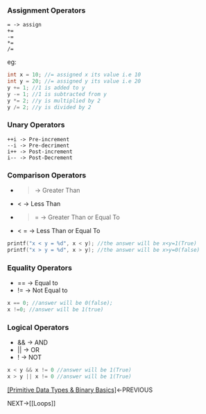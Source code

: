 ### Assignment Operators
```
= -> assign
+=
-=
*=
/=
```
eg:
```C
int x = 10; //= assigned x its value i.e 10
int y = 20; //= assigned y its value i.e 20
y += 1; //1 is added to y
y -= 1; //1 is subtracted from y
y *= 2; //y is multiplied by 2
y /= 2; //y is divided by 2

```
### Unary Operators
```
++i -> Pre-increment
--i -> Pre-decriment
i++ -> Post-increment
i-- -> Post-Decrement

```

### Comparison Operators
- > → Greater Than
- < → Less Than
- > = → Greater Than or Equal To
- < = → Less Than or Equal To
```C
printf("x < y = %d", x < y); //the answer will be x<y=1(True)
printf("x > y = %d", x > y); //the answer will be x>y=0(false)
```
### Equality Operators
- == → Equal to
- != → Not Equal to
```C
x == 0; //answer will be 0(false);
x !=0; //answer will be 1(true)
```
### Logical Operators
- && → AND
- ||   → OR
- !    → NOT
```C
x < y && x != 0 //answer will be 1(True)
x > y || x != 0 //answer will be 1(True)
```

[[Primitive Data Types & Binary Basics]](https://github.com/VoIDWALkER7/Neural-Networks-In-C/blob/main/C%20Concepts/Primitive%20Data%20Types%20&%20Binary%20Basics.md)←PREVIOUS

NEXT→[[Loops]] 
